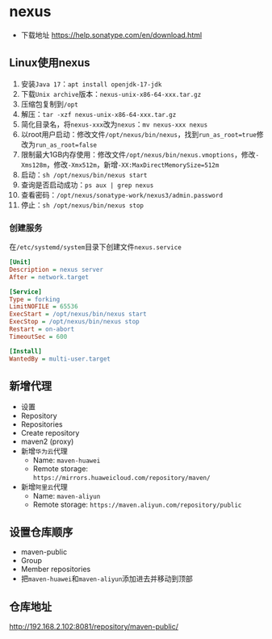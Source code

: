 # nexus

- 下载地址 <https://help.sonatype.com/en/download.html>

## Linux使用nexus

1. 安装`Java 17`：`apt install openjdk-17-jdk`
2. 下载`Unix archive`版本：`nexus-unix-x86-64-xxx.tar.gz`
3. 压缩包复制到`/opt`
4. 解压：`tar -xzf nexus-unix-x86-64-xxx.tar.gz`
5. 简化目录名，将`nexus-xxx`改为`nexus`：`mv nexus-xxx nexus`
6. 以root用户启动：修改文件`/opt/nexus/bin/nexus`，找到`run_as_root=true`修改为`run_as_root=false`
7. 限制最大1GB内存使用：修改文件`/opt/nexus/bin/nexus.vmoptions`，修改`-Xms128m`，修改`-Xmx512m`，新增`-XX:MaxDirectMemorySize=512m`
8. 启动：`sh /opt/nexus/bin/nexus start`
9. 查询是否启动成功：`ps aux | grep nexus`
10. 查看密码：`/opt/nexus/sonatype-work/nexus3/admin.password`
11. 停止：`sh /opt/nexus/bin/nexus stop`

### 创建服务

在`/etc/systemd/system`目录下创建文件`nexus.service`

```ini
[Unit]
Description = nexus server
After = network.target

[Service]
Type = forking
LimitNOFILE = 65536
ExecStart = /opt/nexus/bin/nexus start
ExecStop = /opt/nexus/bin/nexus stop
Restart = on-abort
TimeoutSec = 600

[Install]
WantedBy = multi-user.target
```

## 新增代理

- 设置
- Repository
- Repositories
- Create repository
- maven2 (proxy)
- 新增`华为云`代理
  - Name: `maven-huawei`
  - Remote storage: `https://mirrors.huaweicloud.com/repository/maven/`
- 新增`阿里云`代理
  - Name: `maven-aliyun`
  - Remote storage: `https://maven.aliyun.com/repository/public`

## 设置仓库顺序

- maven-public
- Group
- Member repositories
- 把`maven-huawei`和`maven-aliyun`添加进去并移动到顶部

## 仓库地址

<http://192.168.2.102:8081/repository/maven-public/>
